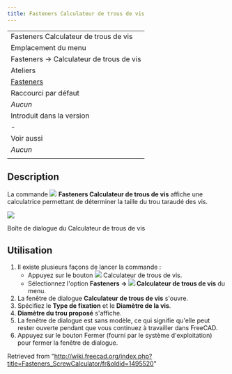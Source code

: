 ```yaml
---
title: Fasteners Calculateur de trous de vis
---
```

|  |
| --- |
| Fasteners Calculateur de trous de vis |
| Emplacement du menu |
| Fasteners → Calculateur de trous de vis |
| Ateliers |
| [Fasteners](/Fasteners_Workbench/fr "Fasteners Workbench/fr") |
| Raccourci par défaut |
| *Aucun* |
| Introduit dans la version |
| - |
| Voir aussi |
| *Aucun* |
|  |

## Description

La commande ![](/images/Fasteners_ScrewCalculator.svg) **Fasteners Calculateur de trous de vis** affiche une calculatrice permettant de déterminer la taille du trou taraudé des vis.

![](/images/Fasteners_ScrewCalculator_Dialog.png)

Boîte de dialogue du Calculateur de trous de vis

## Utilisation

1. Il existe plusieurs façons de lancer la commande :
   * Appuyez sur le bouton ![](/images/Fasteners_ScrewCalculator.svg) Calculateur de trous de vis.
   * Sélectionnez l'option **Fasteners → ![](/images/Fasteners_ScrewCalculator.svg) Calculateur de trous de vis** du menu.
2. La fenêtre de dialogue **Calculateur de trous de vis** s'ouvre.
3. Spécifiez le **Type de fixation** et le **Diamètre de la vis**.
4. **Diamètre du trou proposé** s'affiche.
5. La fenêtre de dialogue est sans modèle, ce qui signifie qu'elle peut rester ouverte pendant que vous continuez à travailler dans FreeCAD.
6. Appuyez sur le bouton Fermer (fourni par le système d'exploitation) pour fermer la fenêtre de dialogue.

Retrieved from "<http://wiki.freecad.org/index.php?title=Fasteners_ScrewCalculator/fr&oldid=1495520>"